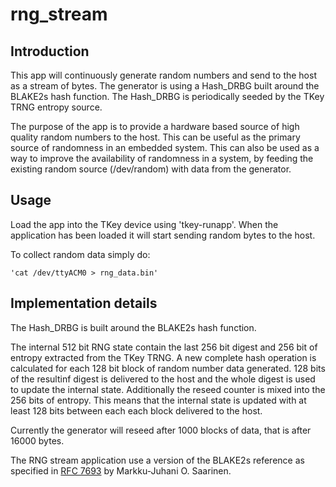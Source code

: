 
# rng_stream

## Introduction

This app will continuously generate random numbers and send to the
host as a stream of bytes. The generator is using a Hash_DRBG built
around the BLAKE2s hash function. The Hash_DRBG is periodically seeded
by the TKey TRNG entropy source.

The purpose of the app is to provide a hardware based source of high
quality random numbers to the host. This can be useful as the primary
source of randomness in an embedded system. This can also be used as a
way to improve the availability of randomness in a system, by feeding
the existing random source (/dev/random) with data from the generator.

## Usage

Load the app into the TKey device using 'tkey-runapp'. When the
application has been loaded it will start sending random bytes to the
host.

To collect random data simply do:

	'cat /dev/ttyACM0 > rng_data.bin'


## Implementation details

The Hash_DRBG is built around the BLAKE2s hash function.

The internal 512 bit RNG state contain the last 256 bit digest and 256
bit of entropy extracted from the TKey TRNG. A new complete hash
operation is calculated for each 128 bit block of random number data
generated. 128 bits of the resultinf digest is delivered to the host
and the whole digest is used to update the internal state.
Additionally the reseed counter is mixed into the 256 bits of entropy.
This means that the internal state is updated with at least 128 bits
between each each block delivered to the host.

Currently the generator will reseed after 1000 blocks of data, that is
after 16000 bytes.

The RNG stream application use a version of the BLAKE2s reference as
specified in [RFC 7693](https://www.rfc-editor.org/rfc/rfc7693.html)
by Markku-Juhani O. Saarinen.
